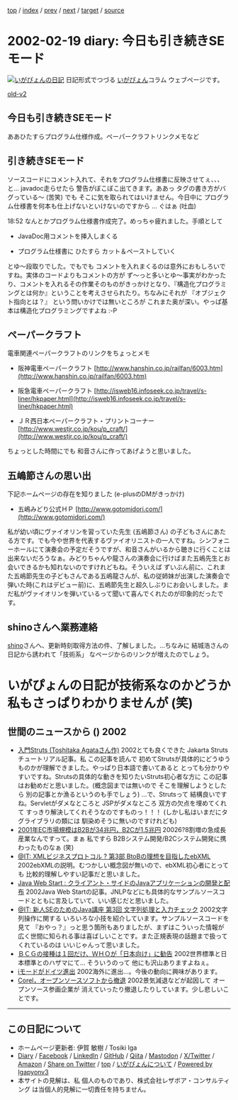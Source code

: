 [top](../index.html) 
 / [index](index.html) 
 / [prev](ig020218.html) 
 / [next](ig020220.html) 
 / [target](https://www.igapyon.jp/igapyon/diary/2002/ig020219.html) 
 / [source](https://github.com/igapyon/diary/blob/master/2002/ig020219.src.md) 

2002-02-19 diary: 今日も引き続きSEモード
=====================================================================================================
[![いがぴょんの日記](https://www.igapyon.jp/igapyon/diary/images/iga202308_64.jpg "いがぴょん")](https://www.igapyon.jp/igapyon/diary/memo/memoigapyon.html) 日記形式でつづる [いがぴょん](https://www.igapyon.jp/igapyon/diary/memo/memoigapyon.html)コラム ウェブページです。

[old-v2](ig020219-orig.html)

## 今日も引き続きSEモード

ああひたすらプログラム仕様作成。ペーパークラフトリンクメモなど


## 引き続きSEモード

ソースコードにコメント入れて、それをプログラム仕様書に反映させてぇ、、、と…
javadoc走らせたら 警告がぼこぼこ出てきます。ああっ タグの書き方がバグっている～
(苦笑) でも そこに気を取られてはいけません。今日中に プログラム仕様書を何本も仕上げないといけないのですから … ぐはぁ (吐血)

18:52 なんとかプログラム仕様書作成完了。めっちゃ疲れました。手順として

* JavaDoc用コメントを挿入しまくる
  
* プログラム仕様書に ひたすら カット＆ペーストしていく

とゆ～段取りでした。でもでも コメントを入れまくるのは意外におもしろいですね。実体のコードよりもコメントの方が ず～っと多いとゆ～事実がわかったり、コメントを入れるその作業そのものがきっかけとなり、『構造化プログラミングとは何か』ということを考えさせられたり。ちなみにそれが 『オブジェクト指向とは？』 という問いかけでは無いところが これまた奥が深い。やっぱ基本は構造化プログラミングですよね
:-P

## ペーパークラフト

電車関連ペーパークラフトのリンクをちょっとメモ

* 阪神電車ペーパークラフト
  [http://www.hanshin.co.jp/railfan/6003.htm](http://www.hanshin.co.jp/railfan/6003.htm)
  
* 阪急電車ペーパークラフト
  [http://isweb16.infoseek.co.jp/travel/s-liner/hkpaper.html](http://isweb16.infoseek.co.jp/travel/s-liner/hkpaper.html)
  
* ＪＲ西日本ペーパークラフト・プリントコーナー
  [http://www.westjr.co.jp/kou/p_craft/](http://www.westjr.co.jp/kou/p_craft/)

ちょっとした時間にでも 和音さんに作ってあげようと思いました。

## 五嶋節さんの思い出

下記ホームページの存在を知りました (e-plusのDMがきっかけ)

* 五嶋みどり公式ＨＰ
  [http://www.gotomidori.com/](http://www.gotomidori.com/)

私が幼い頃にヴァイオリンを習っていた先生 (五嶋節さん) の子どもさんにあたる方です。でも今や世界を代表するヴァイオリニストの一人ですね。シンフォニーホールにて演奏会の予定だそうですが、和音さんがいるから聴きに行くことは出来ないだろうなぁ。みどりちゃんや龍さんの演奏会に行けばまた五嶋先生とお会いできるかも知れないのですけれどもね。そういえば ずいぶん前に、これまた五嶋節先生の子どもさんである五嶋龍さんが、私の従姉妹が出演した演奏会で弾いた時(これはデビュー前)に、五嶋節先生と超久しぶりにお会いしました。まだ私がヴァイオリンを弾いているって聞いて喜んでくれたのが印象的だったです。

## shinoさんへ業務連絡

[shino](http://www.freedomcat.com/)さんへ、更新時刻取得方法の件、了解しました。…ちなみに 結城浩さんの日記から誘われて「技術系」 なページからのリンクが増えたのでしょう。
# いがぴょんの日記が技術系なのかどうか 私もさっぱりわかりませんが (笑)

## 世間のニュースから () 2002

* [入門Struts (Toshitaka Agataさん作)](http://www3.coara.or.jp/~agt/struts/index.html)  2002とても良くできた Jakarta Strutsチュートリアル記事。私 この記事を読んで 初めてStrutsが具体的にどうゆうものかが理解できました。やっぱり日本語で書いてあると とっても分かりやすいですね。Strutsの具体的な動きを知りたいStruts初心者な方に この記事はお勧めだと思いました。(概念図までは無いので そこを理解しようとしたら 別の記事とか漁るというのも手でしょう) …で、Strutsって 結構良いですね。Servletがダメなところと JSPがダメなところ 双方の欠点を埋めてくれて すっきり解決してくれそうなのですものっ！！！ (しかし私はいまだにタグライブラリの類には 馴染めそうに無いのですけれども)
* [2001年EC市場規模はB2Bが34兆円，B2Cが1.5兆円](http://www.zdnet.co.jp/news/bursts/0202/18/07.html)  20026?8割増の急成長産業なんですって。まぁ 私ですら B2Bシステム開発/B2Cシステム開発に携わったものなぁ (笑)
* [@IT: XMLビジネスプロトコル ? 第3部 BtoBの理想を目指したebXML](http://www.atmarkit.co.jp/fxml/tanpatsu/13protocol/xmlprotocol03.html)  2002ebXMLの説明。むつかしい概念図が無いので、ebXML初心者にとっても 比較的理解しやすい記事だと思いました。
* [Java Web Start : クライアント・サイドのJavaアプリケーションの開発と配布](http://www-6.ibm.com/jp/developerworks/java/020215/j_j-webstart.html)  2002Java Web Startの記事。JNLPなどにも具体的なサンプルソースコードとともに言及していて、いい感じだと思いました。
* [@IT: 新人SEのためのJava講座 第3回 文字列処理と入力チェック](http://www.atmarkit.co.jp/fjava/rensai/jsp2_03/jsp2_03_1.html)  2002文字列操作に関する いろいろな小技を紹介しています。サンプルソースコードを見て 『おやっ？』っと思う箇所もありましたが、まずはこういった情報が 広く世間に知られる事は喜ばしいことです。また正規表現の話題まで扱ってくれているのは いいじゃんって思いました。
* [ＢＣＧの接種は１回だけ、ＷＨＯが「日本向け」に勧告](http://www.asahi.com/national/update/0219/004.html)  2002世界標準と日本標準とのハザマにて… そういうのって 他にも沢山ありますよねぇ。
* [iモードがドイツ進出](http://www.zdnet.co.jp/news/0202/19/b_0218_05.html)  2002海外に進出…。今後の動向に興味があります。
* [Corel，オープンソースソフトから撤退](http://www.zdnet.co.jp/news/0202/19/b_0218_07.html)  2002景気減退などが起因して オープンソース参画企業が 消えていったり撤退したりしています。少し悲しいことです。


----------------------------------------------------------------------------------------------------

## この日記について

* ホームページ更新者: 伊賀 敏樹 / Tosiki Iga
* [Diary](https://www.igapyon.jp/igapyon/diary/) / [Facebook](https://www.facebook.com/igapyon) / [LinkedIn](https://www.linkedin.com/in/toshikiiga) / [GitHub](https://github.com/igapyon) / [Qiita](https://qiita.com/igapyon) / [Mastodon](https://social.vivaldi.net/@igapyon) / [X/Twitter](https://twitter.com/ToshikiIga) / [Amazon](https://www.amazon.co.jp/%E4%BC%8A%E8%B3%80-%E6%95%8F%E6%A8%B9/e/B004LTQWCQ) / 
[Share on Twitter](https://twitter.com/intent/tweet?hashtags=igapyon%2Cdiary%2C%E3%81%84%E3%81%8C%E3%81%B4%E3%82%87%E3%82%93&text=%E4%BB%8A%E6%97%A5%E3%82%82%E5%BC%95%E3%81%8D%E7%B6%9A%E3%81%8DSE%E3%83%A2%E3%83%BC%E3%83%89&url=https%3A%2F%2Fwww.igapyon.jp%2Figapyon%2Fdiary%2F2002%2Fig020219.html) / [top](../index.html) / [いがぴょんについて](https://www.igapyon.jp/igapyon/diary/memo/memoigapyon.html) / [Powered by Igapyonv3](https://github.com/igapyon/igapyonv3)
* 本サイトの見解は、私 個人のものであり、株式会社レザボア・コンサルティング は当個人的見解に一切責任を持ちません。 
